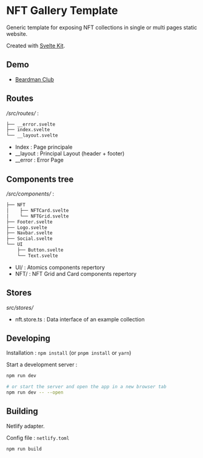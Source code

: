 # NFT Gallery Template

Generic template for exposing NFT collections in single or multi pages static website.

Created with [Svelte Kit](https://kit.svelte.dev).

## Demo

- [Beardman Club](https://beardman-club.netlify.app)

## Routes

*/src/routes/* :
```bash
├── __error.svelte
├── index.svelte
└── __layout.svelte
```

- Index : Page principale
- __layout : Principal Layout (header + footer)
- __error : Error Page

## Components tree

*/src/components/* :
```bash
├── NFT
│    ├── NFTCard.svelte
│    └── NFTGrid.svelte
├── Footer.svelte
├── Logo.svelte
├── Navbar.svelte
├── Social.svelte
└── UI
    ├── Button.svelte
    └── Text.svelte
```

- UI/ : Atomics components repertory
- NFT/ : NFT Grid and Card components repertory

## Stores

*src/stores/*

- nft.store.ts : Data interface of an example collection

## Developing

Installation : `npm install` (or `pnpm install` or `yarn`)

Start a development server :

```bash
npm run dev

# or start the server and open the app in a new browser tab
npm run dev -- --open
```

## Building

Netlify adapter. 

Config file : `netlify.toml`

```bash
npm run build
```
